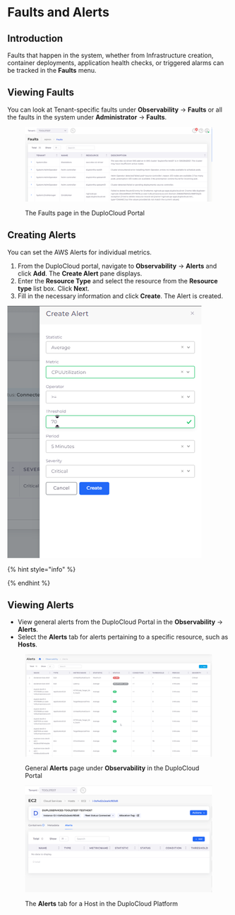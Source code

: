 # Faults and Alerts

## Introduction <a href="#id-0-toc-title" id="id-0-toc-title"></a>

Faults that happen in the system, whether from Infrastructure creation, container deployments, application health checks, or triggered alarms can be tracked in the **Faults** menu.

## Viewing Faults <a href="#id-1-toc-title" id="id-1-toc-title"></a>

You can look at Tenant-specific faults under **Observability** -> **Faults** or all the faults in the system under **Administrator** -> **Faults**.

<figure><img src="../../../.gitbook/assets/Screenshot (148).png" alt=""><figcaption><p>The Faults page in the DuploCloud Portal</p></figcaption></figure>

## Creating Alerts <a href="#id-2-toc-title" id="id-2-toc-title"></a>

You can set the AWS Alerts for individual metrics.&#x20;

1. From the DuploCloud portal, navigate to **Observability** -> **Alerts** and click **Add**. The **Create Alert** pane displays.&#x20;
2. Enter the **Resource Type** and select the resource from the **Resource type** list box. Click **Nex**t.&#x20;
3. Fill in the necessary information and click **Create**. The Alert is created.

<div align="left"><img src="../../../.gitbook/assets/image (263).png" alt=""></div>

{% hint style="info" %}

{% endhint %}

## Viewing Alerts

* View general alerts from the DuploCloud Portal in the **Observability** -> **Alerts**.
* Select the **Alerts** tab for alerts pertaining to a specific resource, such as **Hosts**.

<figure><img src="../../../.gitbook/assets/screenshot-nimbusweb.me-2024.02.18-15_44_16.png" alt=""><figcaption><p>General <strong>Alerts</strong> page under <strong>Observability</strong> in the DuploCloud Portal</p></figcaption></figure>

<figure><img src="../../../.gitbook/assets/Screenshot (147).png" alt=""><figcaption><p>The <strong>Alerts</strong> tab for a Host in the DuploCloud Platform</p></figcaption></figure>
